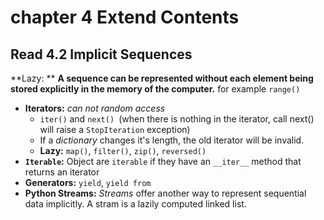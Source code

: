 # chapter 4 Extend Contents



## Read 4.2 Implicit Sequences

**Lazy: ** **A sequence can be represented without each element being stored explicitly in the memory of the computer.** for example `range()`

- **Iterators:** *can not random access*
  - `iter()` and `next() `(when there is nothing in the iterator, call next() will raise a `StopIteration` exception)
  - If a *dictionary* changes it's length, the old iterator will be invalid.
  - **Lazy:** `map()`, `filter()`, `zip()`, `reversed()`
- **`Iterable`:** Object are `iterable` if they have an `__iter__` method that returns an iterator
- **Generators:** `yield`, `yield from`
- **Python Streams:** *Streams* offer another way to represent sequential data implicitly. A stram is a lazily computed linked list.